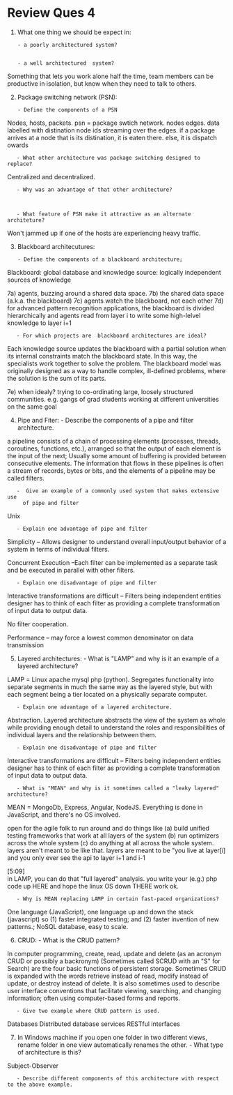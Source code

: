 # Review Ques 4

1. What one thing we should be expect in:

       - a poorly architectured system?


       - a well architectured  system?

Something that lets you work alone half the time, team members can be productive in isolation, but know when they need to talk to others.

2. Package switching network (PSN):

       - Define the components of a PSN

Nodes, hosts, packets. psn = package swtich network. nodes edges. data labelled with distination node ids streaming over the edges. if a package arrives at a node that is its distination, it is eaten there. else, it is dispatch owards

       - What other architecture was package switching designed to replace?

Centralized and decentralized.

       - Why was an advantage of that other architecture?



       - What feature of PSN make it attractive as an alternate architeture?

Won't jammed up if one of the hosts are experiencing heavy traffic.

3. Blackboard architecutures:

       - Define the components of a blackboard architecture;

Blackboard: global database and knowledge source: logically independent sources of knowledge

7a) agents, buzzing around a shared data space.
7b) the shared data space (a.k.a. the blackboard)
7c) agents watch the blackboard, not each other
7d) for advanced pattern recognition applications, the blackboard is divided hierarchically and agents read from layer i to write some high-lelvel knowledge to layer i+1

       - For which projects are  blackboard architectures are ideal?  

 Each knowledge source updates the blackboard with a partial solution when its internal constraints match the blackboard state. In this way, the specialists work together to solve the problem. The blackboard model was originally designed as a way to handle complex, ill-defined problems, where the solution is the sum of its parts.

 7e) when idealy? trying to co-ordinating large, loosely structured communities.  e.g. gangs of grad students working at different universities on the same goal

4. Pipe and Fiter:
       - Describe the components of a pipe and filter architecture.

a pipeline consists of a chain of processing elements (processes, threads, coroutines, functions, etc.), arranged so that the output of each element is the input of the next; Usually some amount of buffering is provided between consecutive elements. The information that flows in these pipelines is often a stream of records, bytes or bits, and the elements of a pipeline may be called filters.

       -  Give an example of a commonly used system that makes extensive use
         of pipe and filter

Unix

       - Explain one advantage of pipe and filter

Simplicity – Allows designer to understand overall input/output behavior of a system in terms of individual filters.

Concurrent Execution –Each filter can be implemented as a separate task and be executed in parallel with other filters.


       - Explain one disadvantage of pipe and filter

Interactive transformations are difficult – Filters being independent entities designer has to think of each filter as providing a complete transformation of input data to output data.

No filter cooperation.

Performance – may force a lowest common denominator on data transmission

5. Layered architectures:
       - What is "LAMP" and why is it an example of a layered architecture?

LAMP = Linux apache mysql php (python). Segregates functionality into separate segments in much the same way as the layered style, but with each segment being a tier located on a physically separate computer.

       - Explain one advantage of a layered architecture.

Abstraction. Layered architecture abstracts the view of the system as whole while providing enough detail to understand the roles and responsibilities of individual layers and the relationship between them.

       - Explain one disadvantage of pipe and filter

Interactive transformations are difficult – Filters being independent entities designer has to think of each filter as providing a complete transformation of input data to output data.

       - What is "MEAN" and why is it sometimes called a "leaky layered" architecture?

MEAN = MongoDb, Express, Angular, NodeJS. Everything is done in JavaScript, and there's no OS involved.

open for the agile folk to run around and do things like (a) build unified testing frameworks that work at all layers of the system (b) run optimizers across the whole system (c) do anything at all across the whole system. layers aren't meant to be like that. layers are meant to be "you live at layer[i] and you only ever see the api to layer i+1 and i-1

[5:09]  
in LAMP, you can do that "full layered" analysis. you write your (e.g.) php code up HERE and hope the linux OS down THERE work ok.


       - Why is MEAN replacing LAMP in certain fast-paced organizations?
One language (JavaScript), one language up and down the stack (javascript) so (1) faster integrated testing; and (2) faster invention of new patterns.; NoSQL database, easy to scale.


6. CRUD:
       - What is the CRUD pattern?

In computer programming, create, read, update and delete (as an acronym CRUD or possibly a backronym) (Sometimes called SCRUD with an "S" for Search) are the four basic functions of persistent storage.
Sometimes CRUD is expanded with the words retrieve instead of read, modify instead of update, or destroy instead of delete. It is also sometimes used to describe user interface conventions that facilitate viewing, searching, and changing information; often using computer-based forms and reports.

       - Give two example where CRUD pattern is used. 

Databases
Distributed database services
RESTful interfaces


7. In Windows
    machine if you open one folder in two different views, rename folder in
    one view automatically renames the other.
       - What type of architecture is this?  

Subject-Observer

       - Describe different components of this architecture with respect to the above example.


       
